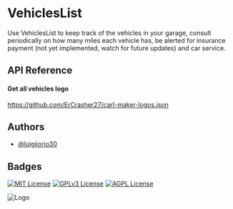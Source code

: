 
# VehiclesList

Use VehiclesList to keep track of the vehicles in your garage, consult periodically on how many miles each vehicle has, be alerted for insurance payment (not yet implemented, watch for future updates) and car service.




## API Reference

#### Get all vehicles logo
https://github.com/ErCrasher27/carl-maker-logos.json
  


## Authors

- [@luigiiorio30](https://www.github.com/luigiiorio30)


## Badges

[![MIT License](https://img.shields.io/badge/License-MIT-green.svg)](https://choosealicense.com/licenses/mit/) 
[![GPLv3 License](https://img.shields.io/badge/License-GPL%20v3-yellow.svg)](https://opensource.org/licenses/)
[![AGPL License](https://img.shields.io/badge/license-AGPL-blue.svg)](http://www.gnu.org/licenses/agpl-3.0)


![Logo](https://previews.dropbox.com/p/thumb/ABvyqXhuq7WnkSNHziUyJaJ9dQfIVWThtkjEh7GPVHGa0M33WP_70gmcqtJCDwf6KzyetvSJNXulmWanSM-zOK2f-CNkJrM2uHhqTmKDTZZpq-igZJ9DZL8yn2clw22yQZB6ALSV_G6zs4nbU2j9ut-ucAkedLHovwQzWrukCciiFAO2brBNtZCKEIwfVDkyWLi8AGCTgCdHVprN0nXPhYmO9ZVfcidXdfvoWWBFVWdZ2tT4U7spnsM6WSSZJ_gOQuqOLQB-GLxKHB-kP6gWCKIKc5VBWopKgduLFbFFGsj1TEH8kh3vFupfWTfCgTZ3BKxdRQTrfHh6BS8_NxNwEmTXRIu5iK_ba6hJy_s-O5tU6pWRPilVo41BIeZbdk7SxvU/p.png)

